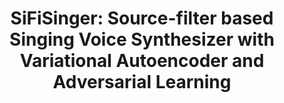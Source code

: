 # <center> SiFiSinger: Source-filter based Singing Voice Synthesizer with Variational Autoencoder and Adversarial Learning</center>